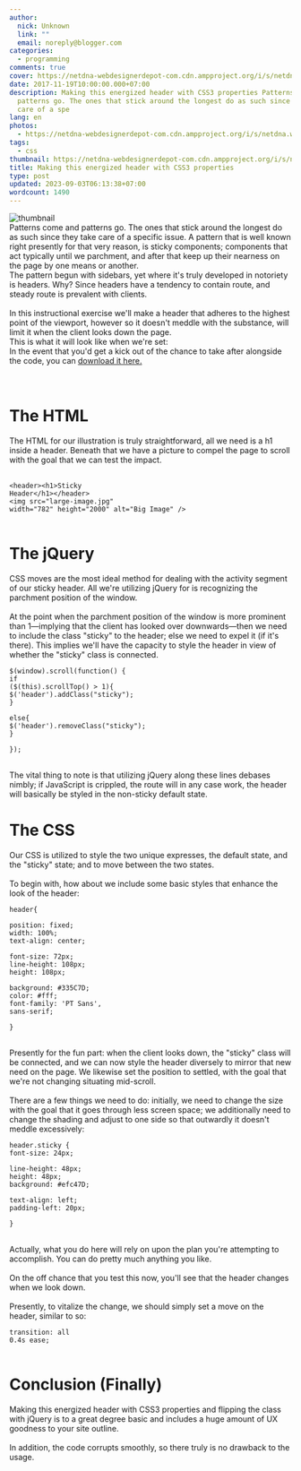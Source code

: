 ```yaml
---
author:
  nick: Unknown
  link: ""
  email: noreply@blogger.com
categories:
  - programming
comments: true
cover: https://netdna-webdesignerdepot-com.cdn.ampproject.org/i/s/netdna.webdesignerdepot.com/uploads/2014/05/thumbnail8.jpg
date: 2017-11-19T10:00:00.000+07:00
description: Making this energized header with CSS3 properties Patterns come and
  patterns go. The ones that stick around the longest do as such since they take
  care of a spe
lang: en
photos:
  - https://netdna-webdesignerdepot-com.cdn.ampproject.org/i/s/netdna.webdesignerdepot.com/uploads/2014/05/thumbnail8.jpg
tags:
  - css
thumbnail: https://netdna-webdesignerdepot-com.cdn.ampproject.org/i/s/netdna.webdesignerdepot.com/uploads/2014/05/thumbnail8.jpg
title: Making this energized header with CSS3 properties
type: post
updated: 2023-09-03T06:13:38+07:00
wordcount: 1490
---
```


<img alt="thumbnail" src="https://netdna-webdesignerdepot-com.cdn.ampproject.org/i/s/netdna.webdesignerdepot.com/uploads/2014/05/thumbnail8.jpg"><br>Patterns come and patterns go. The ones that stick around the longest do as such since they take care of a specific issue. A pattern that is well known right presently for that very reason, is sticky components; components that act typically until we parchment, and after that keep up their nearness on the page by one means or another.<br>The pattern begun with sidebars, yet where it's truly developed in notoriety is headers. Why? Since headers have a tendency to contain route, and steady route is prevalent with clients.<br><br>In this instructional exercise we'll make a header that adheres to the highest point of the viewport, however so it doesn't meddle with the substance, will limit it when the client looks down the page.<br>This is what it will look like when we're set:<br>In the event that you'd get a kick out of the chance to take after alongside the code, you can&nbsp;<a href="http://netdna.webdesignerdepot.com/uploads7/how-to-create-an-animated-sticky-header-with-css3-and-jquery/download.zip" rel="noopener noreferer nofollow" target="_top">download it here.</a><br><br><br><h1>  The HTML<br></h1>The HTML for our illustration is truly straightforward, all we need is a h1 inside a header. Beneath that we have a picture to compel the page to scroll with the goal that we can test the impact.<br><br><pre><code>&lt;header&gt;&lt;h1&gt;Sticky Header&lt;/h1&gt;&lt;/header&gt; <br>&lt;img src="large-image.jpg" width="782" height="2000" alt="Big Image" /&gt;<br></code><br></pre><h1>  The jQuery<br></h1>CSS moves are the most ideal method for dealing with the activity segment of our sticky header. All we're utilizing jQuery for is recognizing the parchment position of the window.<br><br>At the point when the parchment position of the window is more prominent than 1—implying that the client has looked over downwards—then we need to include the class "sticky" to the header; else we need to expel it (if it's there). This implies we'll have the capacity to style the header in view of whether the "sticky" class is connected.<br><pre><code>$(window).scroll(function() { <br>if ($(this).scrollTop() &gt; 1){   <br>$('header').addClass("sticky"); <br>} <br>else{ <br>$('header').removeClass("sticky"); <br>} <br>});<br></code><span style="font-family: Times New Roman;"><span style="white-space: normal;"><br></span></span></pre>The vital thing to note is that utilizing jQuery along these lines debases nimbly; if JavaScript is crippled, the route will in any case work, the header will basically be styled in the non-sticky default state. <br><h1>  The CSS<br></h1>Our CSS is utilized to style the two unique expresses, the default state, and the "sticky" state; and to move between the two states.<br><br>To begin with, how about we include some basic styles that enhance the look of the header:<br><pre><code>header{ <br>position: fixed; <br>width: 100%; <br>text-align: center; <br>font-size: 72px; <br>line-height: 108px; <br>height: 108px; <br>background: #335C7D; <br>color: #fff; <br>font-family: 'PT Sans', sans-serif; <br>}<br></code><span style="font-family: Times New Roman;"><span style="white-space: normal;"><br></span></span></pre>Presently for the fun part: when the client looks down, the "sticky" class will be connected, and we can now style the header diversely to mirror that new need on the page. We likewise set the position to settled, with the goal that we're not changing situating mid-scroll.<br><br>There are a few things we need to do: initially, we need to change the size with the goal that it goes through less screen space; we additionally need to change the shading and adjust to one side so that outwardly it doesn't meddle excessively:<br><pre><code>header.sticky { <br>font-size: 24px; <br>line-height: 48px; <br>height: 48px; <br>background: #efc47D; <br>text-align: left; <br>padding-left: 20px; <br>}<br></code><span style="font-family: Times New Roman;"><span style="white-space: normal;"><br></span></span></pre>Actually, what you do here will rely on upon the plan you're attempting to accomplish. You can do pretty much anything you like.<br><br>On the off chance that you test this now, you'll see that the header changes when we look down.<br><br>Presently, to vitalize the change, we should simply set a move on the header, similar to so:<br><pre><code>transition: all 0.4s ease;<br></code><br></pre><h1>  Conclusion (Finally)<br></h1>Making this energized header with CSS3 properties and flipping the class with jQuery is to a great degree basic and includes a huge amount of UX goodness to your site outline.<br><br>In addition, the code corrupts smoothly, so there truly is no drawback to the usage.